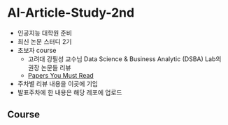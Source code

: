 # AI-Article-Study-2nd
- 인공지능 대학원 준비
- 최신 논문 스터디 2기
- 초보자 course
  - 고려대 강필성 교수님 Data Science & Business Analytic (DSBA) Lab의 권장 논문들 리뷰
  - [Papers You Must Read](https://www.notion.so/c3b3474d18ef4304b23ea360367a5137?v=5d763ad5773f44eb950f49de7d7671bd)
- 주차별 리뷰 내용을 이곳에 기입
- 발표주차에 한 내용은 해당 레포에 업로드

## Course

